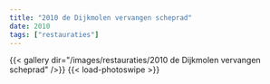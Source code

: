 ```yaml
---
title: "2010 de Dijkmolen vervangen scheprad"
date: 2010
tags: ["restauraties"]
---
```


{{< gallery dir="/images/restauraties/2010 de Dijkmolen vervangen scheprad" />}}
{{< load-photoswipe >}}
